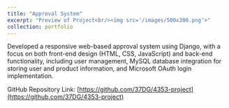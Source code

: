 ```yaml
---
title: "Approval System"
excerpt: "Preview of Project<br/><img src='/images/500x300.png'>"
collection: portfolio
---
```


Developed a responsive web-based approval system using Django, with a focus on both front-end design (HTML, 
CSS, JavaScript) and back-end functionality, including user management, MySQL database integration for storing user and product information, and Microsoft OAuth login implementation.

GitHub Repository Link: [https://github.com/37DG/4353-project](https://github.com/37DG/4353-project)
